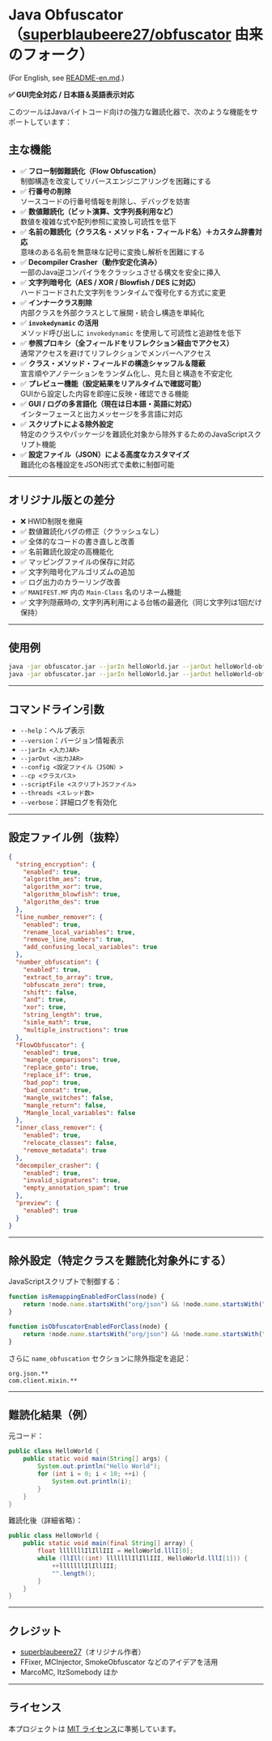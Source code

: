 # Java Obfuscator（[superblaubeere27/obfuscator](https://github.com/superblaubeere27/obfuscator) 由来のフォーク）

(For English, see [README-en.md](README-en.md).)

**:white_check_mark: GUI完全対応 / 日本語＆英語表示対応**

このツールはJavaバイトコード向けの強力な難読化器で、次のような機能をサポートしています：

## 主な機能

- :white_check_mark: **フロー制御難読化（Flow Obfuscation）**  
  制御構造を改変してリバースエンジニアリングを困難にする
- :white_check_mark: **行番号の削除**  
  ソースコードの行番号情報を削除し、デバッグを妨害
- :white_check_mark: **数値難読化（ビット演算、文字列長利用など）**  
  数値を複雑な式や配列参照に変換し可読性を低下
- :white_check_mark: **名前の難読化（クラス名・メソッド名・フィールド名）＋カスタム辞書対応**  
  意味のある名前を無意味な記号に変換し解析を困難にする
- :white_check_mark: **Decompiler Crasher（動作安定化済み）**  
  一部のJava逆コンパイラをクラッシュさせる構文を安全に挿入
- :white_check_mark: **文字列暗号化（AES / XOR / Blowfish / DES に対応）**  
  ハードコードされた文字列をランタイムで復号化する方式に変更
- :white_check_mark: **インナークラス削除**  
  内部クラスを外部クラスとして展開・統合し構造を単純化
- :white_check_mark: **`invokedynamic` の活用**  
  メソッド呼び出しに `invokedynamic` を使用して可読性と追跡性を低下
- :white_check_mark: **参照プロキシ（全フィールドをリフレクション経由でアクセス）**  
  通常アクセスを避けてリフレクションでメンバーへアクセス
- :white_check_mark: **クラス・メソッド・フィールドの構造シャッフル＆隠蔽**  
  宣言順やアノテーションをランダム化し、見た目と構造を不安定化
- :white_check_mark: **プレビュー機能（設定結果をリアルタイムで確認可能）**  
  GUIから設定した内容を即座に反映・確認できる機能
- :white_check_mark: **GUI / ログの多言語化（現在は日本語・英語に対応）**  
  インターフェースと出力メッセージを多言語に対応
- :white_check_mark: **スクリプトによる除外設定**  
  特定のクラスやパッケージを難読化対象から除外するためのJavaScriptスクリプト機能
- :white_check_mark: **設定ファイル（JSON）による高度なカスタマイズ**  
  難読化の各種設定をJSON形式で柔軟に制御可能

---

## オリジナル版との差分

- :x: HWID制限を撤廃
- :white_check_mark: 数値難読化バグの修正（クラッシュなし）
- :white_check_mark: 全体的なコードの書き直しと改善
- :white_check_mark: 名前難読化設定の高機能化
- :white_check_mark: マッピングファイルの保存に対応
- :white_check_mark: 文字列暗号化アルゴリズムの追加
- :white_check_mark: ログ出力のカラーリング改善
- :white_check_mark: `MANIFEST.MF` 内の `Main-Class` 名のリネーム機能
- :white_check_mark: 文字列隠蔽時の, 文字列再利用による台帳の最適化（同じ文字列は1回だけ保持）

---

## 使用例

```bash
java -jar obfuscator.jar --jarIn helloWorld.jar --jarOut helloWorld-obf.jar
java -jar obfuscator.jar --jarIn helloWorld.jar --jarOut helloWorld-obf.jar --config obfConfig.json
```

---

## コマンドライン引数

- `--help`：ヘルプ表示
- `--version`：バージョン情報表示
- `--jarIn <入力JAR>`
- `--jarOut <出力JAR>`
- `--config <設定ファイル（JSON）>`
- `--cp <クラスパス>`
- `--scriptFile <スクリプトJSファイル>`
- `--threads <スレッド数>`
- `--verbose`：詳細ログを有効化

---

## 設定ファイル例（抜粋）

```json
{
  "string_encryption": {
    "enabled": true,
    "algorithm_aes": true,
    "algorithm_xor": true,
    "algorithm_blowfish": true,
    "algorithm_des": true
  },
  "line_number_remover": {
    "enabled": true,
    "rename_local_variables": true,
    "remove_line_numbers": true,
    "add_confusing_local_variables": true
  },
  "number_obfuscation": {
    "enabled": true,
    "extract_to_array": true,
    "obfuscate_zero": true,
    "shift": false,
    "and": true,
    "xor": true,
    "string_length": true,
    "simle_math": true,
    "multiple_instructions": true
  },
  "FlowObfuscator": {
    "enabled": true,
    "mangle_comparisons": true,
    "replace_goto": true,
    "replace_if": true,
    "bad_pop": true,
    "bad_concat": true,
    "mangle_switches": false,
    "mangle_return": false,
    "Mangle_local_variables": false
  },
  "inner_class_remover": {
    "enabled": true,
    "relocate_classes": false,
    "remove_metadata": true
  },
  "decompiler_crasher": {
    "enabled": true,
    "invalid_signatures": true,
    "empty_annotation_spam": true
  },
  "preview": {
    "enabled": true
  }
}
```

---

## 除外設定（特定クラスを難読化対象外にする）

JavaScriptスクリプトで制御する：

```js
function isRemappingEnabledForClass(node) {
    return !node.name.startsWith("org/json") && !node.name.startsWith("com/client/mixin");
}

function isObfuscatorEnabledForClass(node) {
    return !node.name.startsWith("org/json") && !node.name.startsWith("com/client/mixin");
}
```

さらに `name_obfuscation` セクションに除外指定を追記：

```
org.json.**
com.client.mixin.**
```

---

## 難読化結果（例）

元コード：

```java
public class HelloWorld {
    public static void main(String[] args) {
        System.out.println("Hello World");
        for (int i = 0; i < 10; ++i) {
            System.out.println(i);
        }
    }
}
```

難読化後（詳細省略）：

```java
public class HelloWorld {
    public static void main(final String[] array) {
        float lllllllIlIllIII = HelloWorld.lllI[0];
        while (llIll((int) lllllllIlIllIII, HelloWorld.lllI[1])) {
            ++lllllllIlIllIII;
            "".length();
        }
    }
}
```

---

## クレジット

- [superblaubeere27](https://github.com/superblaubeere27)（オリジナル作者）
- FFixer, MCInjector, SmokeObfuscator などのアイデアを活用
- MarcoMC, ItzSomebody ほか

---

## ライセンス

本プロジェクトは [MIT ライセンス](LICENSE)に準拠しています。
